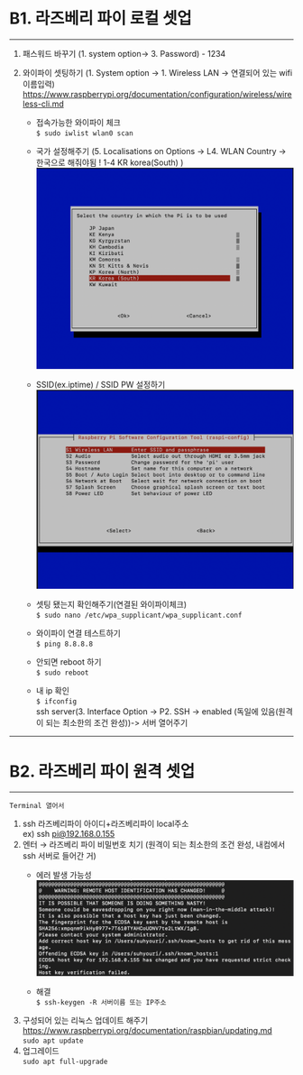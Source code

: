 # B1. 라즈베리 파이 로컬 셋업
--------------
1. 패스워드 바꾸기 (1. system option-> 3. Password) - 1234
2. 와이파이 셋팅하기 (1. System option -> 1. Wireless LAN -> 연결되어 있는 wifi이름입력) 
  https://www.raspberrypi.org/documentation/configuration/wireless/wireless-cli.md

    * 접속가능한 와이파이 체크  
       `$ sudo iwlist wlan0 scan`

    * 국가 설정해주기 (5. Localisations on Options -> L4. WLAN Country → 한국으로 해줘야됨 ! 1-4 KR korea(South) )
   ![b1_01_country](img/b1_01_country.png)
    * SSID(ex.iptime) / SSID PW 설정하기
    ![b1_02_ssid](img/b1_02_ssid.png)
    * 셋팅 됐는지 확인해주기(연결된 와이파이체크)  
       `$ sudo nano /etc/wpa_supplicant/wpa_supplicant.conf`
    * 와이파이 연결 테스트하기  
       `$ ping 8.8.8.8`
    * 안되면 reboot 하기  
       `$ sudo reboot`
    * 내 ip 확인  
       `$ ifconfig`  
       ssh server(3. Interface Option -> P2. SSH -> enabled (독일에 있음(원격이 되는 최소한의 조건 완성))-> 서버 열어주기

--------------
# B2. 라즈베리 파이 원격 셋업
--------------
    Terminal 열어서 
1. ssh 라즈베리파이 아이디+라즈베리파이 local주소  
         ex) ssh pi@192.168.0.155
2. 엔터 → 라즈베리 파이 비밀번호 치기 (원격이 되는 최소한의 조건 완성, 내컴에서 ssh 서버로 들어간 거)  
   * 에러 발생 가능성
   ![b2_01_error](img/b2_01_error.png)

   * 해결  
  `$ ssh-keygen -R 서버이름 또는 IP주소`
3. 구성되어 있는 리눅스 업데이트 해주기  
   https://www.raspberrypi.org/documentation/raspbian/updating.md  
   `sudo apt update`
4. 업그레이드  
    `sudo apt full-upgrade`
